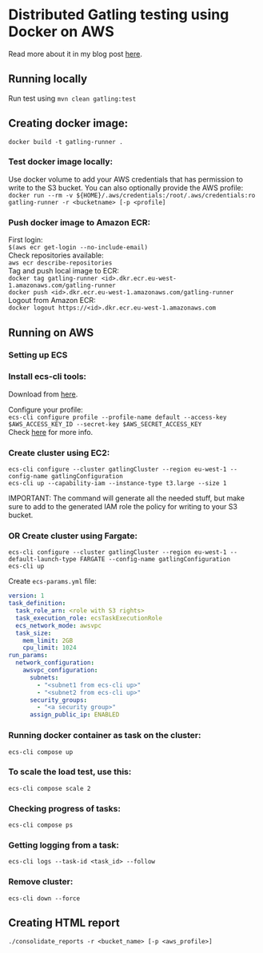 # Distributed Gatling testing using Docker on AWS

Read more about it in my blog post [here](https://medium.com/@richard.hendricksen/distributed-load-testing-with-gatling-using-docker-and-aws-d497605692db).

## Running locally
Run test using `mvn clean gatling:test`  

## Creating docker image:
`docker build -t gatling-runner .`     

### Test docker image locally:
Use docker volume to add your AWS credentials that has permission to write to the S3 bucket. You can also optionally provide the AWS profile:  
`docker run --rm -v ${HOME}/.aws/credentials:/root/.aws/credentials:ro gatling-runner -r <bucketname> [-p <profile]`  

### Push docker image to Amazon ECR:
First login:  
`$(aws ecr get-login --no-include-email)`  
Check repositories available:  
`aws ecr describe-repositories`  
Tag and push local image to ECR:  
`docker tag gatling-runner <id>.dkr.ecr.eu-west-1.amazonaws.com/gatling-runner`  
`docker push <id>.dkr.ecr.eu-west-1.amazonaws.com/gatling-runner`  
Logout from Amazon ECR:  
`docker logout https://<id>.dkr.ecr.eu-west-1.amazonaws.com`

## Running on AWS

### Setting up ECS

### Install ecs-cli tools:
Download from [here](https://github.com/aws/amazon-ecs-cli#latest-version).  

Configure your profile:  
`ecs-cli configure profile --profile-name default --access-key $AWS_ACCESS_KEY_ID --secret-key $AWS_SECRET_ACCESS_KEY`  
Check [here](https://docs.aws.amazon.com/AmazonECS/latest/developerguide/cmd-ecs-cli-configure-profile.html) for more info.  

### Create cluster using EC2:

`ecs-cli configure --cluster gatlingCluster --region eu-west-1 --config-name gatlingConfiguration`  
`ecs-cli up --capability-iam --instance-type t3.large --size 1`  

IMPORTANT: The command will generate all the needed stuff, but make sure to add to the generated IAM role the policy for writing to your S3 bucket.

### OR Create cluster using Fargate:
`ecs-cli configure --cluster gatlingCluster --region eu-west-1 --default-launch-type FARGATE --config-name gatlingConfiguration`  
`ecs-cli up`  

Create `ecs-params.yml` file:  
```yaml
version: 1
task_definition:
  task_role_arn: <role with S3 rights>
  task_execution_role: ecsTaskExecutionRole
  ecs_network_mode: awsvpc
  task_size:
    mem_limit: 2GB
    cpu_limit: 1024
run_params:
  network_configuration:
    awsvpc_configuration:
      subnets:
        - "<subnet1 from ecs-cli up>"
        - "<subnet2 from ecs-cli up>"
      security_groups:
        - "<a security group>"
      assign_public_ip: ENABLED

```

### Running docker container as task on the cluster:
`ecs-cli compose up`  

### To scale the load test, use this:  
`ecs-cli compose scale 2`  

### Checking progress of tasks:
`ecs-cli compose ps`  

### Getting logging from a task:
`ecs-cli logs --task-id <task_id> --follow`  

### Remove cluster:
`ecs-cli down --force`  

## Creating HTML report
`./consolidate_reports -r <bucket_name> [-p <aws_profile>]`
